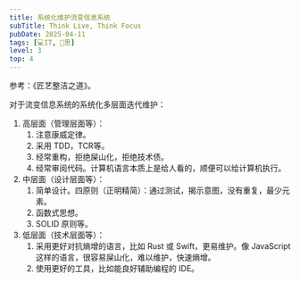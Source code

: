 ```yaml
---
title: 系统化维护流变信息系统
subTitle: Think Live, Think Focus
pubDate: 2025-04-11
tags: [💻IT, 🤔思]
level: 3
top: 4
---
```


参考：《匠艺整洁之道》。

对于流变信息系统的系统化多层面迭代维护：

1. 高层面（管理层面等）：
    1. 注意康威定律。
    2. 采用 TDD，TCR等。
    3. 经常重构，拒绝屎山化，拒绝技术债。
    4. 经常审阅代码。计算机语言本质上是给人看的，顺便可以给计算机执行。
2. 中层面（设计层面等）：
    1. 简单设计。四原则（正明精简）：通过测试，揭示意图，没有重复，最少元素。
    2. 函数式思想。
    3. SOLID 原则等。
3. 低层面（技术层面等）：
    1. 采用更好对抗熵增的语言，比如 Rust 或 Swift，更易维护。像 JavaScript 这样的语言，很容易屎山化，难以维护，快速熵增。
    2. 使用更好的工具，比如能良好辅助编程的 IDE。
